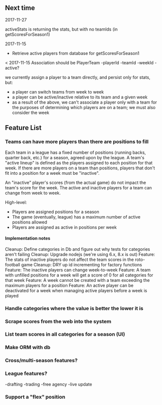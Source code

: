## Next time

2017-11-27

activeStats is returning the stats, but with no teamIds 
(in getScoresForSeason1)

2017-11-15

* Retrieve active players from database for getScoresForSeason1

< 2017-11-15
Association should be PlayerTeam
-playerId
-teamId
-weekId
-active?

we currently assign a player to a team directly, and persist only for stats, but:
- a player can switch teams from week to week
- a player can be active/inactive relative to its team and a given week
- as a result of the above, we can't associate a player only with a team for the purposes of determining which players are on a team; we must also consider the week



## Feature List

### Teams can have more players than there are positions to fill

Each team in a league has a fixed number of positions (running backs, quarter back, etc.) for a season, agreed upon by the league. A team's "active lineup" is defined as the players assigned to each position for that week. If there are more players on a team than positions, players that don't fit into a position for a week must be "inactive".

An "inactive" player's scores (from the actual game) do not impact the team's score for the week.  The active and inactive players for a team can change from week to week.

High-level:
* Players are assigned positions for a season
* The game (eventually, league) has a maximum number of active positions allowed
* Players are assigned as active in positions per week

#### Implementation notes

Cleanup: Define categories in Db and figure out why tests for categories aren't failing
Cleanup: Upgrade nodejs (we're using 6.x, 8.x is out)
Feature: The stats of inactive players do not affect the team scores in the roto-football game
Cleanup: DRY up id incrementing for factory functions
Feature: The inactive players can change week-to-week
Feature: A team with unfilled positions for a week will get a score of 0 for all categories for that week
Feature: A week cannot be created with a team exceeding the maximum players for a position
Feature: An active player can be deactivated for a week when managing active players before a week is played

### Handle categories where the value is better the lower it is

### Scrape scores from the web into the system

### List team scores in all categories for a season (UI)

### Make ORM with db

### Cross/multi-season features?

### League features?

-drafting
-trading
-free agency
-live update

### Support a "flex" position
